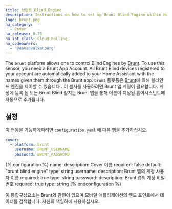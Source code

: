 ```yaml
---
title: 브런트 Blind Engine
description: Instructions on how to set up Brunt Blind Engine within Home Assistant.
logo: brunt.png
ha_category:
  - Cover
ha_release: 0.75
ha_iot_class: Cloud Polling
ha_codeowners:
  - '@eavanvalkenburg'
---
```


The `brunt` platform allows one to control Blind Engines by [Brunt](https://www.brunt.co). To use this sensor, you need a Brunt App Account. All Brunt Blind devices registered to your account are automatically added to your Home Assistant with the names given them through the Brunt app.
`brunt` 플랫폼은 [Brunt](https://www.brunt.co)에 의해 블라인드 엔진을 제어할 수 있습니다 . 이 센서를 사용하려면 Brunt 앱 계정이 필요합니다. 계정에 등록 된 모든 Brunt Blind 장치는 Brunt 앱을 통해 이름이 지정된 홈어시스턴트에 자동으로 추가됩니다.

## 설정

이 연동을 가능하게하려면 `configuration.yaml` 에 다음 행을 추가하십시오.

```yaml
cover:
  - platform: brunt
    username: BRUNT_USERNAME
    password: BRUNT_PASSWORD
```

{% configuration %}
name:
  description: Cover 이름
  required: false
  default: "brunt blind engine"
  type: string
username:
  description: Brunt 앱의 계정 사용자 이름
  required: true
  type: string
password:
  description: Brunt 앱의 계정 비밀번호
  required: true
  type: string
{% endconfiguration %}

<div class='note warning'>
이 통합구성요소는 Brunt와 관련이 없으며 모바일 애플리케이션의 엔드 포인트에서 데이터를 검색합니다. 자신의 책임하에 사용하십시오.
</div>
